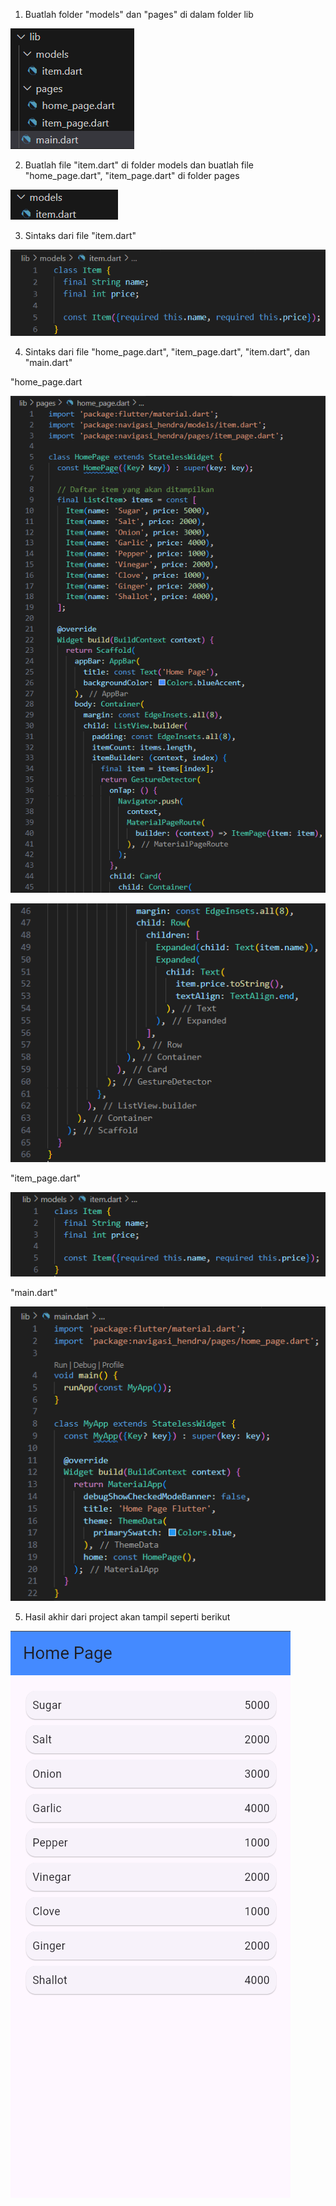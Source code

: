 1. Buatlah folder "models" dan "pages" di dalam folder lib

![image.png](image.png)

2. Buatlah file "item.dart" di folder models dan buatlah file "home_page.dart", "item_page.dart" di folder pages

![image-1.png](image-1.png)

3. Sintaks dari file "item.dart"

![image-2.png](image-2.png)

4. Sintaks dari file "home_page.dart", "item_page.dart", "item.dart", dan "main.dart"

"home_page.dart

![image-3.png](image-3.png)

![image-4.png](image-4.png)


"item_page.dart"

![image-5.png](image-5.png)


"main.dart"

![image-6.png](image-6.png)

5. Hasil akhir dari project akan tampil seperti berikut

![image-7.png](image-7.png)